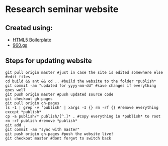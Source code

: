 # Research seminar website

## Created using:
* [HTML5 Boilerplate](http://html5boilerplate.com)
* [960.gs](http://960.gs/)

## Steps for updating website
```shell
git pull origin master #just in case the site is edited somewhere else
#edit files
cd build && ant && cd .. #build the website to the folder *publish*
git commit -am "updated for yyyy-mm-dd" #save changes if everything goes well
git push origin master #push updated source code
git checkout gh-pages
git pull origin gh-pages
ls -1 | grep -v 'publish' | xargs -I {} rm -rf {} #remove everything except *publish*
cp -a publish/* publish/[^.]* . #copy everything in *publish* to root
rm -rf publish #remove *publish*
git add .
git commit -am "sync with master"
git push origin gh-pages #push the website live!
git checkout master #dont forget to switch back
```